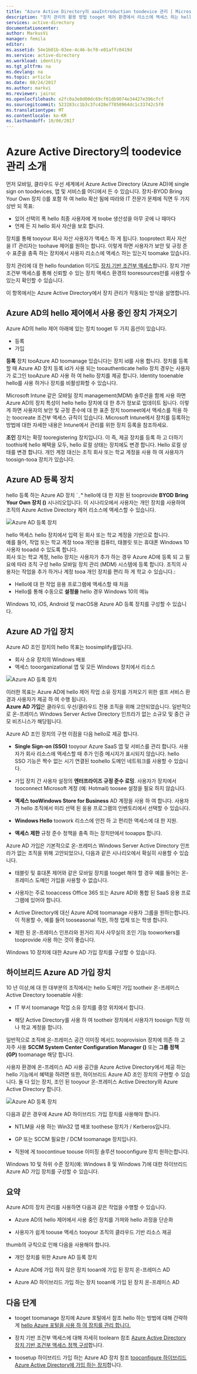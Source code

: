 ```yaml
---
title: "Azure Active Directory의 aaaIntroduction toodevice 관리 | Microsoft Docs"
description: "장치 관리의 활용 방법 tooget 제어 환경에서 리소스에 액세스 하는 hello 장치에 대해 알아봅니다."
services: active-directory
documentationcenter: 
author: MarkusVi
manager: femila
editor: 
ms.assetid: 54e1b01b-03ee-4c46-bcf0-e01affc0419d
ms.service: active-directory
ms.workload: identity
ms.tgt_pltfrm: na
ms.devlang: na
ms.topic: article
ms.date: 08/24/2017
ms.author: markvi
ms.reviewer: jairoc
ms.openlocfilehash: e2fc0a3e8d00dc69cf01db9074e34427e396cfcf
ms.sourcegitcommit: 523283cc1b3c37c428e77850964dc1c33742c5f0
ms.translationtype: MT
ms.contentlocale: ko-KR
ms.lasthandoff: 10/06/2017
---
```

# <a name="introduction-toodevice-management-in-azure-active-directory"></a>Azure Active Directory의 toodevice 관리 소개

먼저 모바일, 클라우드 우선 세계에서 Azure Active Directory (Azure AD)에 single sign on toodevices, 앱 및 서비스를 어디에서 든 수 있습니다. 장치-BYOD Bring Your Own 장치 ()를 포함 하 여 hello 확산 됨에 따라와 IT 전문가 문제에 직면 두 가지 상반 되 목표:

- 있어 선택의 폭 hello 최종 사용자에 게 toobe 생산성을 아무 곳에 나 때마다
- 언제 든 지 hello 회사 자산을 보호 합니다.

장치를 통해 tooyour 회사 자산 사용자가 액세스 하 게 됩니다. tooprotect 회사 자산을 IT 관리자는 toohave 제어를 원하는 합니다. 이렇게 하면 사용자가 보안 및 규정 준수 표준을 충족 하는 장치에서 사용자 리소스에 액세스 하는 있는지 toomake 있습니다. 

장치 관리에 대 한 hello foundation 이기도 [장치 기반 조건부 액세스](active-directory-conditional-access-policy-connected-applications.md)합니다. 장치 기반 조건부 액세스를 통해 신뢰할 수 있는 장치 액세스 환경의 tooresources만를 사용할 수 있는지 확인할 수 있습니다.   

이 항목에서는 Azure Active Directory에서 장치 관리가 작동되는 방식을 설명합니다.

## <a name="getting-devices-under-hello-control-of-azure-ad"></a>Azure AD의 hello 제어에서 사용 중인 장치 가져오기

Azure AD의 hello 제어 아래에 있는 장치 tooget 두 가지 옵션이 있습니다.

- 등록 
- 가입

**등록** 장치 tooAzure AD toomanage 있습니다는 장치 id를 사용 합니다. 장치를 등록할 때 Azure AD 장치 등록 id가 사용 되는 tooauthenticate hello 장치 경우는 사용자가 로그인 tooAzure AD 사용 하 여 hello 장치를 제공 합니다. Identity tooenable hello를 사용 하거나 장치를 비활성화할 수 있습니다.

Microsoft Intune 같은 모바일 장치 management(MDM) 솔루션을 함께 사용 하면 Azure AD의 장치 특성이 hello hello 장치에 대 한 추가 정보로 업데이트 됩니다. 이렇게 하면 사용자의 보안 및 규정 준수에 대 한 표준 장치 toomeet에서 액세스를 적용 하는 toocreate 조건부 액세스 규칙이 있습니다. Microsoft Intune에서 장치를 등록하는 방법에 대한 자세한 내용은 Intune에서 관리를 위한 장치 등록을 참조하세요.

**조인** 장치는 확장 tooregistering 장치입니다. 이 즉, 제공 장치를 등록 하 고 더하기 toothis에 hello 혜택을 모두, hello 로컬 상태는 장치에도 변경 합니다. Hello 로컬 상태를 변경 합니다. 개인 계정 대신는 조직 회사 또는 학교 계정을 사용 하 여 사용자가 toosign-tooa 장치가 있습니다.

## <a name="azure-ad-registered-devices"></a>Azure AD 등록 장치   

hello 등록 하는 Azure AD 장치 ´ ֲ ° hello에 대 한 지원 된 tooprovide **BYOD Bring Your Own 장치 ()** 시나리오입니다. 이 시나리오에서 사용자는 개인 장치를 사용하여 조직의 Azure Active Directory 제어 리소스에 액세스할 수 있습니다.  

![Azure AD 등록 장치](./media/device-management-introduction/03.png)

hello 액세스 hello 장치에서 입력 된 회사 또는 학교 계정을 기반으로 합니다.  
예를 들어, 작업 또는 학교 계정 tooa 개인용 컴퓨터, 태블릿 또는 휴대폰 Windows 10 사용자 tooadd 수 있도록 합니다.  
회사 또는 학교 계정, hello 장치는 사용자가 추가 하는 경우 Azure AD에 등록 되 고 필요에 따라 조직 구성 hello 모바일 장치 관리 (MDM) 시스템에 등록 합니다. 조직의 사용자는 작업을 추가 하거나 계정 tooa 개인 장치를 편리 하 게 학교 수 있습니다.:

- Hello에 대 한 작업 응용 프로그램에 액세스할 때 처음
- Hello를 통해 수동으로 **설정을** hello 경우 Windows 10의 메뉴 

Windows 10, iOS, Android 및 macOS용 Azure AD 등록 장치를 구성할 수 있습니다.

## <a name="azure-ad-joined-devices"></a>Azure AD 가입 장치

Azure AD 조인 장치의 hello 목표는 toosimplify를입니다.

- 회사 소유 장치의 Windows 배포 
- 액세스 tooorganizational 앱 및 모든 Windows 장치에서 리소스

![Azure AD 등록 장치](./media/device-management-introduction/02.png)


이러한 목표는 Azure AD에 hello 제어 작업 소유 장치를 가져오기 위한 셀프 서비스 환경과 사용자가 제공 하 여 수행 됩니다.  
**Azure AD 가입**은 클라우드 우선/클라우드 전용 조직을 위해 고안되었습니다. 일반적으로 온-프레미스 Windows Server Active Directory 인프라가 없는 소규모 및 중간 규모 비즈니스가 해당됩니다. 

Azure AD 조인 장치의 구현 이점을 다음 hello로 제공 합니다.

- **Single Sign-on (SSO)** tooyour Azure SaaS 앱 및 서비스를 관리 합니다. 사용자가 회사 리소스에 액세스할 때 추가 인증 메시지가 표시되지 않습니다. hello SSO 기능은 짝수 없는 시기 연결된 toohello 도메인 네트워크를 사용할 수 있습니다.

- 가입 장치 간 사용자 설정의 **엔터프라이즈 규정 준수 로밍**. 사용자가 장치에서 tooconnect Microsoft 계정 (예: Hotmail) toosee 설정을 필요 하지 않습니다.

- **액세스 tooWindows Store for Business** AD 계정을 사용 하 여 합니다. 사용자가 hello 조직에서 미리 선택 된 응용 프로그램의 인벤토리에서 선택할 수 있습니다.

- **Windows Hello** toowork 리소스에 안전 하 고 편리한 액세스에 대 한 지원.

- **액세스 제한** 규정 준수 정책을 충족 하는 장치만에서 tooapps 합니다.

Azure AD 가입은 기본적으로 온-프레미스 Windows Server Active Directory 인프라가 없는 조직을 위해 고안되었으나, 다음과 같은 시나리오에서 확실히 사용할 수 있습니다.

- 태블릿 및 휴대폰 제어와 같은 모바일 장치를 tooget 해야 할 경우 예를 들어는 온-프레미스 도메인 가입을 사용할 수 없습니다.

- 사용자는 주로 tooaccess Office 365 또는 Azure AD와 통합 된 SaaS 응용 프로그램에 있어야 합니다.

- Active Directory에 대신 Azure AD에 toomanage 사용자 그룹을 원하는합니다. 이 적용할 수, 예를 들어 tooseasonal 직원, 하청 업체 또는 학생 합니다.

- 제한 된 온-프레미스 인프라와 원거리 지사 사무실의 조인 기능 tooworkers를 tooprovide 사용 하는 것이 좋습니다.

Windows 10 장치에 대한 Azure AD 가입 장치를 구성할 수 있습니다.


## <a name="hybrid-azure-ad-joined-devices"></a>하이브리드 Azure AD 가입 장치

10 년 이상,에 대 한 대부분의 조직에서는 hello 도메인 가입 tootheir 온-프레미스 Active Directory tooenable 사용:

- IT 부서 toomanage 작업 소유 장치를 중앙 위치에서 합니다.

- 해당 Active Directory를 사용 하 여 tootheir 장치에서 사용자가 toosign 직장 이나 학교 계정을 합니다. 

일반적으로 조직에 온-프레미스 공간 이미징 메서드 tooprovision 장치에 의존 하 고 자주 사용 **SCCM System Center Configuration Manager ()** 또는 **그룹 정책 (GP)** toomanage 해당 합니다.

사용자 환경에 온-프레미스 AD 사용 공간을 Azure Active Directory에서 제공 하는 hello 기능에서 혜택을 하려면 또한, 하이브리드 Azure AD 조인 장치의 구현할 수 있습니다. 둘 다 있는 장치, 조인 된 tooyour 온-프레미스 Active Directory와 Azure Active Directory 합니다.

![Azure AD 등록 장치](./media/device-management-introduction/01.png)


다음과 같은 경우에 Azure AD 하이브리드 가입 장치를 사용해야 합니다.

- NTLM을 사용 하는 Win32 앱 배포 toothese 장치가 / Kerberos입니다.

- GP 또는 SCCM 필요한 / DCM toomanage 장치입니다.

- 직원에 게 toocontinue toouse 이미징 솔루션 tooconfigure 장치 원하는합니다.

Windows 10 및 하위 수준 장치(예: Windows 8 및 Windows 7)에 대한 하이브리드 Azure AD 가입 장치를 구성할 수 있습니다.

## <a name="summary"></a>요약

Azure AD의 장치 관리를 사용하면 다음과 같은 작업을 수행할 수 있습니다. 

- Azure AD의 hello 제어에서 사용 중인 장치를 가져와 hello 과정을 단순화

- 사용자가 쉽게 toouse 액세스 tooyour 조직의 클라우드 기반 리소스 제공

thumb의 규칙으로 인해 다음을 사용해야 합니다.

- 개인 장치를 위한 Azure AD 등록 장치

- Azure AD에 가입 하지 않은 장치 tooan에 가입 된 장치 온-프레미스 AD 

- Azure AD 하이브리드 가입 하는 장치 tooan에 가입 된 장치 온-프레미스 AD     




## <a name="next-steps"></a>다음 단계

- tooget toomanage 장치에 Azure 포털에서 참조 hello 하는 방법에 대해 간략하게 [hello Azure 포털을 사용 하 여 장치를 관리 합니다.](device-management-azure-portal.md)

- 장치 기반 조건부 액세스에 대해 자세히 toolearn 참조 [Azure Active Directory 장치 기반 조건부 액세스 정책 구성](active-directory-conditional-access-policy-connected-applications.md)합니다.

- toosetup 하이브리드 가입 하는 Azure AD 장치 참조 [tooconfigure 하이브리드 Azure Active Directory에 가입 하는 장치](device-management-hybrid-azuread-joined-devices-setup.md)합니다.


